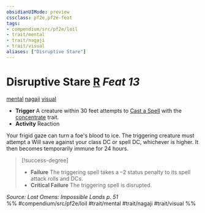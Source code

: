 ```yaml
---
obsidianUIMode: preview
cssclass: pf2e,pf2e-feat
tags:
- compendium/src/pf2e/loil
- trait/mental
- trait/nagaji
- trait/visual
aliases: ["Disruptive Stare"]
---
```

# Disruptive Stare  [R](chapter-9-playing-the-game.md#Actions "Reaction") *Feat 13*  
[mental](mental.md "Mental Effect Trait")  [nagaji](nagaji-loil.md "Nagaji Ancestry & Heritage Trait")  [visual](visual.md "Visual Effect Trait")  

- **Trigger** A creature within 30 feet attempts to [Cast a Spell](cast-a-spell.md) with the [concentrate](concentrate.md "Concentrate Action & Ability Trait") trait.
- **Activity** Reaction

Your frigid gaze can turn a foe's blood to ice. The triggering creature must attempt a Will save against your class DC or spell DC, whichever is higher. It then becomes temporarily immune for 24 hours.

> [!success-degree] 
> - **Failure** The triggering spell takes a –2 status penalty to its spell attack rolls and DCs.
> - **Critical Failure** The triggering spell is disrupted.

*Source: Lost Omens: Impossible Lands p. 51*  
%% #compendium/src/pf2e/loil #trait/mental #trait/nagaji #trait/visual %%